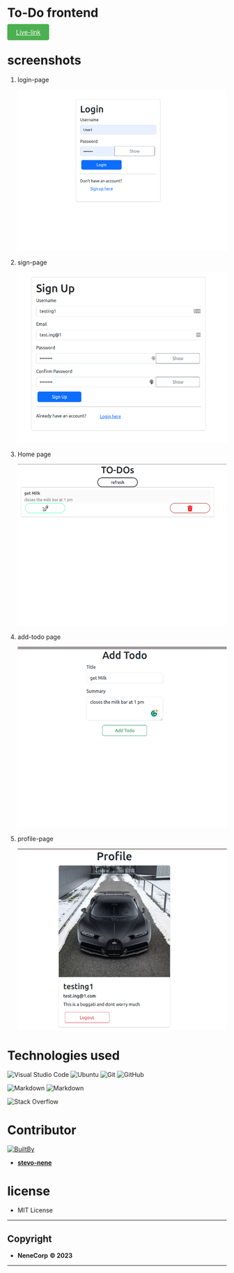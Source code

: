 # To-Do frontend

<a href="https://todo-front-peach-kappa.vercel.app/" style="background-color: #4CAF50; color: white; padding: 10px 20px; border: none; border-radius: 4px; cursor: pointer;">Live-link</a>

# screenshots

1. login-page

   <img src="./src/images/login.png" />

2. sign-page

   <img src="./src/images/signup.png" />

3. Home page

   <img src="./src/images/home.png" />

4. add-todo page

   <img src="./src/images/add-todo.png" />

5. profile-page

     <img src="./src/images/profile.png" />


# Technologies used

  ![Visual Studio Code](https://img.shields.io/badge/Visual%20Studio%20Code-0078d7.svg?style=for-the-badge&logo=visual-studio-code&logoColor=white)  ![Ubuntu](https://img.shields.io/badge/Ubuntu-E95420?style=for-the-badge&logo=ubuntu&logoColor=white)  ![Git](https://img.shields.io/badge/GIT-E44C30?style=for-the-badge&logo=git&logoColor=white) ![GitHub](https://img.shields.io/badge/github-%23121011.svg?style=for-the-badge&logo=github&logoColor=white)

  ![Markdown](https://img.shields.io/badge/markdown-%23000000.svg?style=for-the-badge&logo=markdown&logoColor=white)    ![Markdown](https://img.shields.io/badge/React-%29000000.svg?style=for-the-badge&logo=react&logoColor=white)

  ![Stack Overflow](https://img.shields.io/badge/-Stackoverflow-FE7A16?style=for-the-badge&logo=stack-overflow&logoColor=white)




  # Contributor
  [ ![BuiltBy](https://img.shields.io/badge/Built-By-GE7A10?style=flat-square&logo=BuzzFeed&logoColor=white)](https://github.com/stephen-nene)
  -  **[stevo-nene](https://github.com/stephen-nene)**

# license
- MIT License


--------
## Copyright
 - **NeneCorp** **<span>&copy; 2023</span>**
---------
